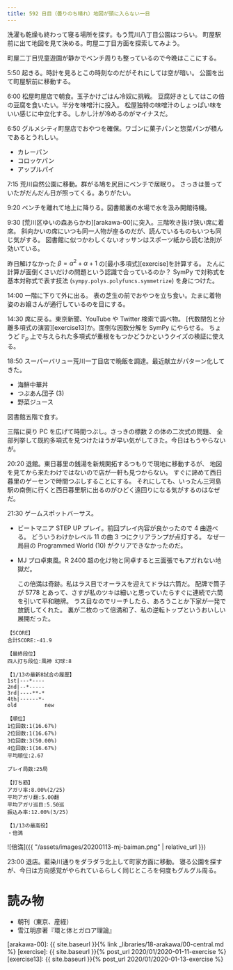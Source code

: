 ```yaml
---
title: 592 日目（曇りのち晴れ）地図が頭に入らない一日
---
```


洗濯も乾燥も終わって寝る場所を探す。もう荒川八丁目公園はつらい。
町屋駅前に出て地図を見て決める。町屋二丁目方面を探索してみよう。

町屋二丁目児童遊園が静かでベンチ周りも整っているので今晩はここにする。

5:50 起きる。時計を見るとこの時刻なのだがそれにしては空が暗い。
公園を出て町屋駅前に移動する。

6:00 松屋町屋店で朝食。玉子かけごはん冷奴に挑戦。
豆腐好きとしてはこの倍の豆腐を食いたい。半分を味噌汁に投入。
松屋独特の味噌汁のしょっぱい味をいい感じに中立化する。しかし汁が冷めるのがマイナスだ。

6:50 グルメシティ町屋店でおやつを確保。ワゴンに菓子パンと惣菜パンが積んであるとうれしい。
* カレーパン
* コロッケパン
* アップルパイ

7:15 荒川自然公園に移動。群がる鳩を尻目にベンチで居眠り。
さっきは曇っていたがだんだん日が照ってくる。ありがたい。

9:20 ベンチを離れて地上に降りる。図書館裏の水場で水を汲み開館待機。

9:30 [荒川区ゆいの森あらかわ][arakawa-00]に突入。三階吹き抜け狭い席に着席。
斜向かいの席にいつも同一人物が座るのだが、読んでいるものもいつも同じ気がする。
図書館に似つかわしくないオッサンはスポーツ紙から読む法則が効いている。

昨日解けなかった $\beta = \alpha^2 + \alpha + 1$ の[最小多項式][exercise]を計算する。
たんに計算が面倒くさいだけの問題という認識で合っているのか？
SymPy で対称式を基本対称式で表す技法 (`sympy.polys.polyfuncs.symmetrize`) を身につけた。

14:00 一階に下りて外に出る。
表の芝生の前でおやつを立ち食い。たまに着物姿のお嬢さんが通行しているのを目にする。

14:30 席に戻る。東京新聞、YouTube や Twitter 検索で調べ物。
[代数閉包と分離多項式の演習][exercise13]か。面倒な因数分解を SymPy にやらせる。
ちょうど $\mathbb F_p$ 上で与えられた多項式が重根をもつかどうかというクイズの検証に使える。

18:50 スーパーバリュー荒川一丁目店で晩飯を調達。最近献立がパターン化してきた。
* 海鮮中華丼
* つぶあん団子 (3)
* 野菜ジュース

図書館五階で食す。

三階に戻り PC を広げて時間つぶし。さっきの標数 2 の体の二次式の問題、
全部列挙して既約多項式を見つけたほうが早い気がしてきた。今日はもうやらないが。

20:20 退館。東日暮里の銭湯を新規開拓するつもりで現地に移動するが、
地図を見てから来たわけではないので店が一軒も見つからない。
すぐに諦めて西日暮里のゲーセンで時間つぶしすることにする。
それにしても、いったん三河島駅の南側に行くと西日暮里駅に出るのがひどく遠回りになる気がするのはなぜだ。

21:30 ゲームスポットバーサス。
* ビートマニア STEP UP プレイ。前回プレイ内容が良かったので 4 曲遊べる。
  どういうわけかレベル 11 の曲 3 つにクリアランプが点灯する。
  なぜ一局目の Programmed World (10) がクリアできなかったのだ。
* MJ プロ卓東風。R 2400 超の化け物と同卓すると三面張でもアガれない地獄だ。

  この倍満は奇跡。私はラス目でオーラスを迎えてドラは六筒だ。
  配牌で筒子が 5778 とあって、さすが私のツキは細いと思っていたらすぐに連続で六筒を引いて平和聴牌。
  ラス目なのでリーチしたら、あろうことか下家が一発で放銃してくれた。
  裏が二枚のって倍満和了、私の逆転トップというおいしい展開だった。

```text
【SCORE】
合計SCORE:-41.9

【最終段位】
四人打ち段位:風神 幻球:8

【1/13の最新8試合の履歴】
1st|---*----
2nd|--*-----
3rd|----**-*
4th|------*-
old         new

【順位】
1位回数:1(16.67%)
2位回数:1(16.67%)
3位回数:3(50.00%)
4位回数:1(16.67%)
平均順位:2.67

プレイ局数:25局

【打ち筋】
アガリ率:8.00%(2/25)
平均アガリ翻:5.00翻
平均アガリ巡目:5.50巡
振込み率:12.00%(3/25)

【1/13の最高役】
・倍満
```

![倍満]({{ "/assets/images/20200113-mj-baiman.png" | relative_url }})

23:00 退店。藍染川通りをダラダラ北上して町家方面に移動。
寝る公園を探すが、今日は方向感覚がやられているらしく同じところを何度もグルグル周る。

# 読み物

* 朝刊（東京、産経）
* 雪江明彦著『環と体とガロア理論』

[arakawa-00]: {{ site.baseurl }}{% link _libraries/18-arakawa/00-central.md %}
[exercise]: {{ site.baseurl }}{% post_url 2020/01/2020-01-11-exercise %}
[exercise13]: {{ site.baseurl }}{% post_url 2020/01/2020-01-13-exercise %}
